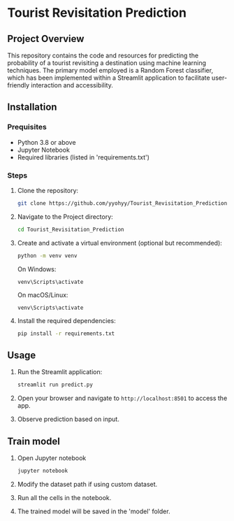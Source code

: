 # Tourist Revisitation Prediction

## Project Overview 

This repository contains the code and resources for predicting the probability of a tourist revisiting a destination using machine learning techniques. The primary model employed is a Random Forest classifier, which has been implemented within a Streamlit application to facilitate user-friendly interaction and accessibility.


## Installation

### Prequisites

 - Python 3.8 or above
 - Jupyter Notebook
 - Required libraries (listed in 'requirements.txt')

### Steps

1. Clone the repository:
   
    ```bash
    git clone https://github.com/yyohyy/Tourist_Revisitation_Prediction.git
    ```
    
2. Navigate to the Project directory:
   
    ```bash
    cd Tourist_Revisitation_Prediction
    ```
    
3. Create and activate a virtual environment (optional but recommended):

    ```bash
    python -m venv venv
    ```
    
     On Windows:
             
       venv\Scripts\activate
      
     On macOS/Linux:
   
       venv\Scripts\activate
       
    
4. Install the required dependencies:
   
    ```bash
    pip install -r requirements.txt
    ```

## Usage

1. Run the Streamlit application:
 
    ```bash
    streamlit run predict.py
    ```
    
2. Open your browser and navigate to `http://localhost:8501` to access the app.
3. Observe prediction based on input.
   

## Train model

1. Open Jupyter notebook

   ```bash
   jupyter notebook
   ```
   
3. Modify the dataset path if using custom dataset.
4. Run all the cells in the notebook.
5. The trained model will be saved in the 'model' folder.   



